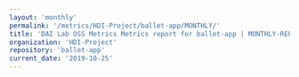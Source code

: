 ```yaml
---
layout: 'monthly'
permalink: '/metrics/HDI-Project/ballet-app/MONTHLY/'
title: 'DAI Lab OSS Metrics Metrics report for ballet-app | MONTHLY-REPORT-2019-10-25'
organization: 'HDI-Project'
repository: 'ballet-app'
current_date: '2019-10-25'
---
```


